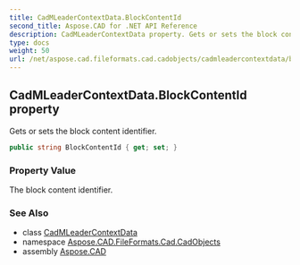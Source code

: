 ```yaml
---
title: CadMLeaderContextData.BlockContentId
second_title: Aspose.CAD for .NET API Reference
description: CadMLeaderContextData property. Gets or sets the block content identifier
type: docs
weight: 50
url: /net/aspose.cad.fileformats.cad.cadobjects/cadmleadercontextdata/blockcontentid/
---
```

## CadMLeaderContextData.BlockContentId property

Gets or sets the block content identifier.

```csharp
public string BlockContentId { get; set; }
```

### Property Value

The block content identifier.

### See Also

* class [CadMLeaderContextData](../)
* namespace [Aspose.CAD.FileFormats.Cad.CadObjects](../../cadmleadercontextdata/)
* assembly [Aspose.CAD](../../../)


